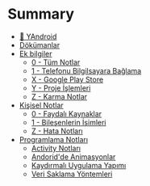 <!--Index-->

# Summary

- [📱 YAndroid](.README.md)
- [Dökümanlar](.D%C3%B6k%C3%BCmanlar/README.md)
- [Ek bilgiler](.Ek%20bilgiler)
  - [0 - Tüm Notlar](.Ek%20bilgiler/0%20-%20T%C3%BCm%20Notlar.md)
  - [1 - Telefonu Bilgilsayara Bağlama](.Ek%20bilgiler/1%20-%20Telefonu%20Bilgilsayara%20Ba%C4%9Flama.md)
  - [X - Google Play Store](.Ek%20bilgiler/X%20-%20Google%20Play%20Store.md)
  - [Y - Proje İşlemleri](.Ek%20bilgiler/Y%20-%20Proje%20%C4%B0%C5%9Flemleri.md)
  - [Z - Karma Notlar](.Ek%20bilgiler/Z%20-%20Karma%20Notlar.md)
- [Kişisel Notlar](.Ki%C5%9Fisel%20Notlar)
  - [0 - Faydalı Kaynaklar](.Ki%C5%9Fisel%20Notlar/0%20-%20Faydal%C4%B1%20Kaynaklar.md)
  - [1 - Bileşenlerin İsimleri](.Ki%C5%9Fisel%20Notlar/1%20-%20Bile%C5%9Fenlerin%20%C4%B0simleri.md)
  - [Z - Hata Notları](.Ki%C5%9Fisel%20Notlar/Z%20-%20Hata%20Notlar%C4%B1.md)
- [Programlama Notları](.Programlama%20Notlar%C4%B1)
  - [Activity Notları](.Programlama%20Notlar%C4%B1/Activity%20Notlar%C4%B1.md)
  - [Andorid'de Animasyonlar](.Programlama%20Notlar%C4%B1/Andorid%27de%20Animasyonlar.md)
  - [Kaydırmalı Uygulama Yapımı](.Programlama%20Notlar%C4%B1/Kayd%C4%B1rmal%C4%B1%20Uygulama%20Yap%C4%B1m%C4%B1.md)
  - [Veri Saklama Yöntemleri](.Programlama%20Notlar%C4%B1/Veri%20Saklama%20Y%C3%B6ntemleri.md)


<!--Index-->
